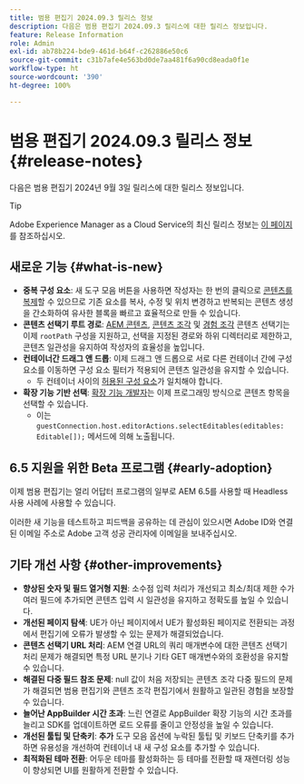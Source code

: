 ```yaml
---
title: 범용 편집기 2024.09.3 릴리스 정보
description: 다음은 범용 편집기 2024.09.3 릴리스에 대한 릴리스 정보입니다.
feature: Release Information
role: Admin
exl-id: ab78b224-bde9-461d-b64f-c262886e50c6
source-git-commit: c31b7afe4e563bd0de7aa481f6a90cd8eada0f1e
workflow-type: ht
source-wordcount: '390'
ht-degree: 100%

---
```


# 범용 편집기 2024.09.3 릴리스 정보 {#release-notes}

다음은 범용 편집기 2024년 9월 3일 릴리스에 대한 릴리스 정보입니다.

>[!TIP]
>
>Adobe Experience Manager as a Cloud Service의 최신 릴리스 정보는 [이 페이지](/help/release-notes/release-notes-cloud/release-notes-current.md)를 참조하십시오.

## 새로운 기능 {#what-is-new}

* **중복 구성 요소**: 새 도구 모음 버튼을 사용하면 작성자는 한 번의 클릭으로 [콘텐츠를 복제](/help/sites-cloud/authoring/universal-editor/authoring.md#duplicating-components)할 수 있으므로 기존 요소를 복사, 수정 및 위치 변경하고 반복되는 콘텐츠 생성을 간소화하여 유사한 블록을 빠르고 효율적으로 만들 수 있습니다.
* **콘텐츠 선택기 루트 경로**: [AEM 콘텐츠](/help/implementing/universal-editor/field-types.md#aem-content), [콘텐츠 조각](/help/implementing/universal-editor/field-types.md#content-fragment) 및 [경험 조각](/help/implementing/universal-editor/field-types.md#experience-fragment) 콘텐츠 선택기는 이제 `rootPath` 구성을 지원하고, 선택을 지정된 경로와 하위 디렉터리로 제한하고, 콘텐츠 일관성을 유지하여 작성자의 효율성을 높입니다.
* **컨테이너간 드래그 앤 드롭**: 이제 드래그 앤 드롭으로 서로 다른 컨테이너 간에 구성 요소를 이동하면 구성 요소 필터가 적용되어 콘텐츠 일관성을 유지할 수 있습니다.
   * 두 컨테이너 사이의 [허용된 구성 요소](/help/implementing/universal-editor/filtering.md)가 일치해야 합니다.
* **확장 기능 기반 선택**: [확장 기능 개발자](/help/implementing/universal-editor/extending.md)는 이제 프로그래밍 방식으로 콘텐츠 항목을 선택할 수 있습니다.
   * 이는 `guestConnection.host.editorActions.selectEditables(editables: Editable[]);` 메서드에 의해 노출됩니다.

## 6.5 지원을 위한 Beta 프로그램 {#early-adoption}

이제 범용 편집기는 얼리 어답터 프로그램의 일부로 AEM 6.5를 사용할 때 Headless 사용 사례에 사용할 수 있습니다.

이러한 새 기능을 테스트하고 피드백을 공유하는 데 관심이 있으시면 Adobe ID와 연결된 이메일 주소로 Adobe 고객 성공 관리자에 이메일을 보내주십시오.

## 기타 개선 사항 {#other-improvements}

* **향상된 숫자 및 필드 열거형 지원**: 소수점 입력 처리가 개선되고 최소/최대 제한 수가 여러 필드에 추가되면 콘텐츠 입력 시 일관성을 유지하고 정확도를 높일 수 있습니다.
* **개선된 페이지 탐색**: UE가 아닌 페이지에서 UE가 활성화된 페이지로 전환되는 과정에서 편집기에 오류가 발생할 수 있는 문제가 해결되었습니다.
* **콘텐츠 선택기 URL 처리**: AEM 연결 URL의 쿼리 매개변수에 대한 콘텐츠 선택기 처리 문제가 해결되면 특정 URL 분기나 기타 GET 매개변수와의 호환성을 유지할 수 있습니다.
* **해결된 다중 필드 참조 문제**: null 값이 처음 저장되는 콘텐츠 조각 다중 필드의 문제가 해결되면 범용 편집기와 콘텐츠 조각 편집기에서 원활하고 일관된 경험을 보장할 수 있습니다.
* **늘어난 AppBuilder 시간 초과**: 느린 연결로 AppBuilder 확장 기능의 시간 초과를 늘리고 SDK를 업데이트하면 로드 오류를 줄이고 안정성을 높일 수 있습니다.
* **개선된 툴팁 및 단축키**: **추가** 도구 모음 옵션에 누락된 툴팁 및 키보드 단축키를 추가하면 유용성을 개선하여 컨테이너 내 새 구성 요소를 추가할 수 있습니다.
* **최적화된 테마 전환**: 어두운 테마를 활성화하는 등 테마를 전환할 때 재렌더링 성능이 향상되면 UI를 원활하게 전환할 수 있습니다.
